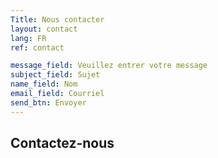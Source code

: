 ```yaml
---
Title: Nous contacter
layout: contact
lang: FR
ref: contact

message_field: Veuillez entrer votre message
subject_field: Sujet
name_field: Nom
email_field: Courriel
send_btn: Envoyer
---
```


## Contactez-nous
